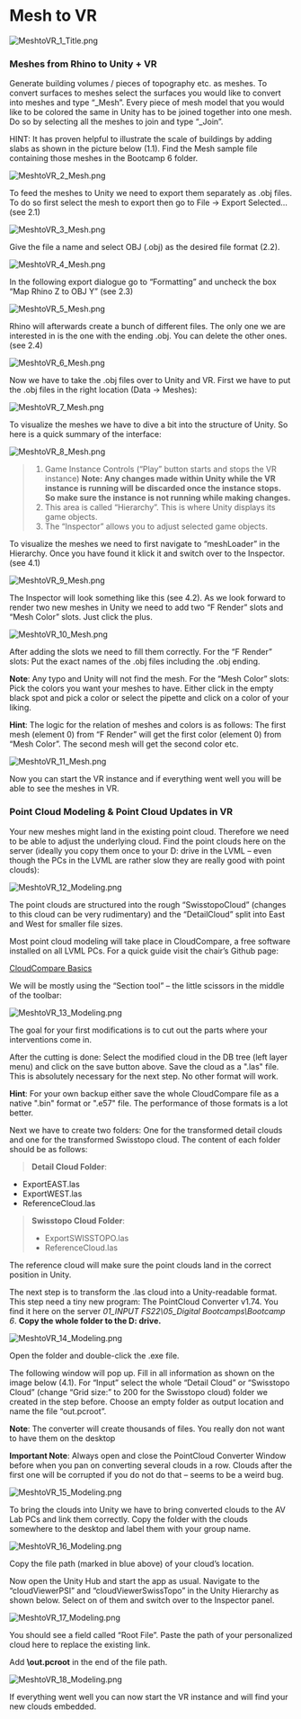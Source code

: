 # Mesh to VR

![MeshtoVR_1_Title.png](doc/MeshtoVR_1_Title.png)

### Meshes from Rhino to Unity + VR

Generate building volumes / pieces of topography etc. as meshes. To convert surfaces to meshes select the surfaces you would like to convert into meshes and type “_Mesh”.
Every piece of mesh model that you would like to be colored the same in Unity has to be joined together into one mesh. Do so by selecting all the meshes to join and type “_Join”.

HINT: It has proven helpful to illustrate the scale of buildings by adding slabs as shown in the picture below (1.1). Find the Mesh sample file containing those meshes in the Bootcamp 6 folder.

![MeshtoVR_2_Mesh.png](doc/MeshtoVR_2_Mesh.png)

To feed the meshes to Unity we need to export them separately as .obj files. To do so first select the mesh to export then go to File -> Export Selected…  (see 2.1)

![MeshtoVR_3_Mesh.png](doc/MeshtoVR_3_Mesh.png)

Give the file a name and select OBJ (.obj) as the desired file format (2.2).

![MeshtoVR_4_Mesh.png](doc/MeshtoVR_4_Mesh.png)

In the following export dialogue go to “Formatting” and uncheck the box “Map Rhino Z to OBJ Y”
(see 2.3)

![MeshtoVR_5_Mesh.png](doc/MeshtoVR_5_Mesh.png)

Rhino will afterwards create a bunch of different files. The only one we are interested in is the one with the ending .obj. You can delete the other ones.
(see 2.4)

![MeshtoVR_6_Mesh.png](doc/MeshtoVR_6_Mesh.png)

Now we have to take the .obj files over to Unity and VR. First we have to put the .obj files in the right location (Data -> Meshes):

![MeshtoVR_7_Mesh.png](doc/MeshtoVR_7_Mesh.png)

To visualize the meshes we have to dive a bit into the structure of Unity. So here is a quick summary of the interface:

![MeshtoVR_8_Mesh.png](doc/MeshtoVR_8_Mesh.png)

>1. Game Instance Controls (“Play” button starts and stops the VR instance) **Note: Any changes made within Unity while the VR instance is running will be discarded once the instance stops. So make sure the instance is not running while making changes.**
>2. This area is called “Hierarchy”. This is where Unity displays its game objects.
>3. The “Inspector” allows you to adjust selected game objects.

To visualize the meshes we need to first navigate to “meshLoader” in the Hierarchy. Once you have found it klick it and switch over to the Inspector.
(see 4.1)

![MeshtoVR_9_Mesh.png](doc/MeshtoVR_9_Mesh.png)

The Inspector will look something like this (see 4.2).
As we look forward to render two new meshes in Unity we need to add two “F Render” slots and
“Mesh Color” slots. Just click the plus.

![MeshtoVR_10_Mesh.png](doc/MeshtoVR_10_Mesh.png)

After adding the slots we need to fill them correctly.
For the “F Render” slots: Put the exact names of the .obj files including the .obj ending.

**Note**: Any typo and Unity will not find the mesh.
For the “Mesh Color” slots: Pick the colors you want your meshes to have. Either click in the empty black spot and pick a color or select the pipette and click on a color of your liking.

**Hint**: The logic for the relation of meshes and colors is as follows: The first mesh (element 0) from “F Render” will get the first color (element 0) from “Mesh Color”. The second mesh will get the second color etc.

![MeshtoVR_11_Mesh.png](doc/MeshtoVR_11_Mesh.png)

Now you can start the VR instance and if everything went well you will be able to see the meshes in VR.

### Point Cloud Modeling & Point Cloud Updates in VR

Your new meshes might land in the existing point cloud. Therefore we need to be able to adjust the underlying cloud.
Find the point clouds here on the server (ideally you copy them once to your D: drive in the LVML – even though the PCs in the LVML are rather slow they are really good with point clouds):

![MeshtoVR_12_Modeling.png](doc/MeshtoVR_12_Modeling.png)

The point clouds are structured into the rough “SwisstopoCloud” (changes to this cloud can be very rudimentary) and the “DetailCloud” split into East and West for smaller file sizes.

Most point cloud modeling will take place in CloudCompare, a free software installed on all LVML PCs. For a quick guide visit the chair’s Github page:

[CloudCompare Basics](03_Cloudcompare_Tutorial.md)

We will be mostly using the “Section tool” – the little scissors in the middle of the toolbar:

![MeshtoVR_13_Modeling.png](doc/MeshtoVR_13_Modeling.png)

The goal for your first modifications is to cut out the parts where your interventions come in.

After the cutting is done: Select the modified cloud in the DB tree (left layer menu) and click on the save button above. Save the cloud as a ".las" file. This is absolutely necessary for the next step. No other format will work.

**Hint**: For your own backup either save the whole CloudCompare file as a native ".bin" format or ".e57" file. The performance of those formats is a lot better.

Next we have to create two folders: One for the transformed detail clouds and one for the transformed Swisstopo cloud.
The content of each folder should be as follows:

>**Detail Cloud Folder**:
- ExportEAST.las
- ExportWEST.las
- ReferenceCloud.las

>**Swisstopo Cloud Folder**:
>
>- ExportSWISSTOPO.las
>- ReferenceCloud.las

The reference cloud will make sure the point clouds land in the correct position in Unity.

The next step is to transform the .las cloud into a Unity-readable format. This step need a tiny new program: The PointCloud Converter v1.74.
You find it here on the server *01_INPUT FS22\05_Digital Bootcamps\Bootcamp 6*. **Copy the whole folder to the D: drive.**

![MeshtoVR_14_Modeling.png](doc/MeshtoVR_14_Modeling.png)

Open the folder and double-click the .exe file.

The following window will pop up. Fill in all information as shown on the image below (4.1). For “Input” select the whole “Detail Cloud” or “Swisstopo Cloud” (change “Grid size:” to 200 for the Swisstopo cloud) folder we created in the step before.
Choose an empty folder as output location and name the file “out.pcroot”.

**Note**: The converter will create thousands of files. You really don not want to have them on the desktop

**Important Note**: Always open and close the PointCloud Converter Window before when you pan on converting several clouds in a row. Clouds after the first one will be corrupted if you do not do that – seems to be a weird bug.

![MeshtoVR_15_Modeling.png](doc/MeshtoVR_15_Modeling.png)

To bring the clouds into Unity we have to bring converted clouds to the AV Lab PCs and link them correctly.
Copy the folder with the clouds somewhere to the desktop and label them with your group name.

![MeshtoVR_16_Modeling.png](doc/MeshtoVR_16_Modeling.png)

Copy the file path (marked in blue above) of your cloud’s location.

Now open the Unity Hub and start the app as usual. Navigate to the “cloudViewerPSI” and “cloudViewerSwissTopo” in the Unity Hierarchy as shown below. Select on of them and switch over to the Inspector panel.

![MeshtoVR_17_Modeling.png](doc/MeshtoVR_17_Modeling.png)

You should see a field called “Root File”. Paste the path of your personalized cloud here to replace the existing link.

Add **\out.pcroot** in the end of the file path.

![MeshtoVR_18_Modeling.png](doc/MeshtoVR_18_Modeling.png)

If everything went well you can now start the VR instance and will find your new clouds embedded.
